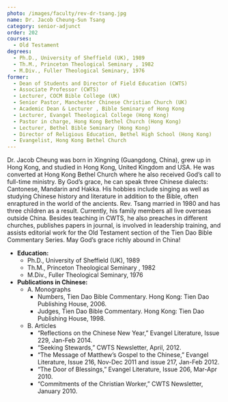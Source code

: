 ```yaml
---
photo: /images/faculty/rev-dr-tsang.jpg
name: Dr. Jacob Cheung-Sun Tsang
category: senior-adjunct
order: 202
courses:
  - Old Testament
degrees:
  - Ph.D., University of Sheffield (UK), 1989
  - Th.M., Princeton Theological Seminary , 1982
  - M.Div., Fuller Theological Seminary, 1976
former:
  - Dean of Students and Director of Field Education (CWTS)
  - Associate Professor (CWTS)
  - Lecturer, COCM Bible College (UK)
  - Senior Pastor, Manchester Chinese Christian Church (UK)
  - Academic Dean & Lecturer , Bible Seminary of Hong Kong
  - Lecturer, Evangel Theological College (Hong Kong)
  - Pastor in charge, Hong Kong Bethel Church (Hong Kong)
  - Lecturer, Bethel Bible Seminary (Hong Kong)
  - Director of Religious Education, Bethel High School (Hong Kong)
  - Evangelist, Hong Kong Bethel Church
---
```


Dr. Jacob Cheung was born in Xingning (Guangdong, China), grew up in Hong Kong, and studied in Hong Kong, United Kingdom and USA. He was converted at Hong Kong Bethel Church where he also received God’s call to full-time ministry. By God’s grace, he can speak three Chinese dialects: Cantonese, Mandarin and Hakka. His hobbies include singing as well as studying Chinese history and literature in addition to the Bible, often enraptured in the world of the ancients. Rev. Tsang married in 1980 and has three children as a result. Currently, his family members all live overseas outside China. Besides teaching in CWTS, he also preaches in different churches, publishes papers in journal, is involved in leadership training, and assists editorial work for the Old Testament section of the Tien Dao Bible Commentary Series. May God’s grace richly abound in China!

- **Education:**
  - Ph.D., University of Sheffield (UK), 1989
  - Th.M., Princeton Theological Seminary , 1982
  - M.Div., Fuller Theological Seminary, 1976
- **Publications in Chinese:**
  - A. Monographs
    - Numbers, Tien Dao Bible Commentary. Hong Kong: Tien Dao Publishing House, 2006.
    - Judges, Tien Dao Bible Commentary. Hong Kong: Tien Dao Publishing House, 1998.
  - B. Articles
    - “Reflections on the Chinese New Year,” Evangel Literature, Issue 229, Jan-Feb 2014.
    - “Seeking Stewards,” CWTS Newsletter, April, 2012.
    - “The Message of Matthew’s Gospel to the Chinese,” Evangel Literature, Issue 216, Nov-Dec 2011 and issue 217, Jan-Feb 2012.
    - “The Door of Blessings,” Evangel Literature, Issue 206, Mar-Apr 2010.
    - “Commitments of the Christian Worker,” CWTS Newsletter, January 2010.
